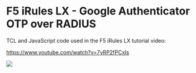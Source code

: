 F5 iRules LX - Google Authenticator OTP over RADIUS
================

TCL and JavaScript code used in the F5 iRules LX tutorial video:

https://www.youtube.com/watch?v=7yRP2fPCxIs

<img src="https://devcentral.f5.com/Portals/0/userfiles/11/g2fa.png">
